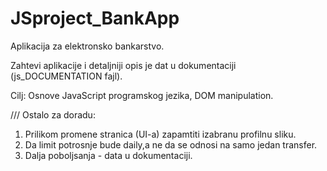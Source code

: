 # JSproject_BankApp

Aplikacija za elektronsko bankarstvo.

Zahtevi aplikacije i detaljniji opis je dat u dokumentaciji (js_DOCUMENTATION fajl).

Cilj: Osnove JavaScript programskog jezika, DOM manipulation.



///
Ostalo za doradu:
1. Prilikom promene stranica (UI-a) zapamtiti izabranu profilnu sliku.
2. Da limit potrosnje bude daily,a ne da se odnosi na samo jedan transfer.
3. Dalja poboljsanja - data u dokumentaciji.
